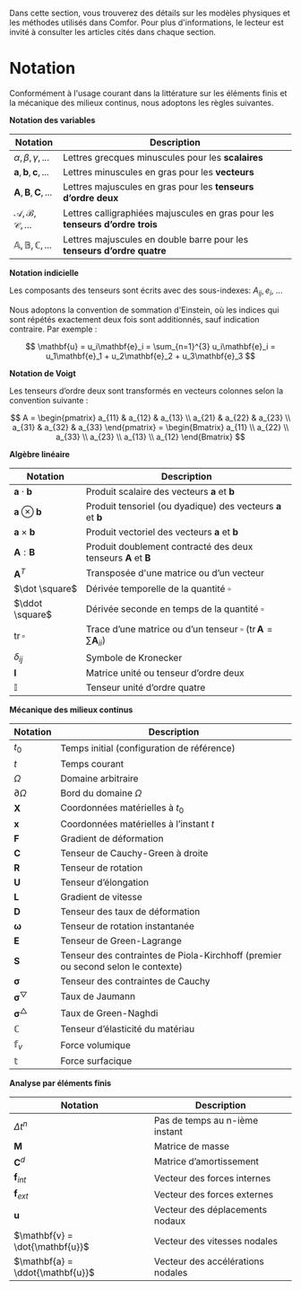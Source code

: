 Dans cette section, vous trouverez des détails sur les modèles physiques et les
méthodes utilisés dans Comfor. Pour plus d'informations, le lecteur est invité à
consulter les articles cités dans chaque section.

# Notation

Conformément à l'usage courant dans la littérature sur les éléments finis et la
mécanique des milieux continus, nous adoptons les règles suivantes.

**Notation des variables**

| Notation                                  | Description                                                                   |
| ----------------------------------------- | ----------------------------------------------------------------------------- |
| $\alpha,\beta,\gamma, ...$                | Lettres grecques minuscules pour les **scalaires**                            |
| $\mathbf{a},\mathbf{b},\mathbf{c},...$    | Lettres minuscules en gras pour les **vecteurs**                              |
| $\mathbf{A},\mathbf{B},\mathbf{C},...$    | Lettres majuscules en gras pour les **tenseurs d’ordre deux**                 |
| $\mathcal{A},\mathcal{B},\mathcal{C},...$ | Lettres calligraphiées majuscules en gras pour les **tenseurs d’ordre trois** |
| $\mathbb{A},\mathbb{B},\mathbb{C},...$    | Lettres majuscules en double barre pour les **tenseurs d’ordre quatre**       |

**Notation indicielle**

Les composants des tenseurs sont écrits avec des sous-indexes: $A_{ij}, e_i$, ...

Nous adoptons la convention de sommation d'Einstein, où les indices qui sont
répétés exactement deux fois sont additionnés, sauf indication contraire. Par
exemple :

$$
	\mathbf{u} = u_i\mathbf{e}_i  = \sum_{n=1}^{3} u_i\mathbf{e}_i = u_1\mathbf{e}_1 + u_2\mathbf{e}_2 + u_3\mathbf{e}_3
$$

**Notation de Voigt**

Les tenseurs d’ordre deux sont transformés en vecteurs colonnes selon la
convention suivante :

$$
    A =
    \begin{pmatrix}
    a_{11} & a_{12} & a_{13} \\
    a_{21} & a_{22} & a_{23} \\
    a_{31} & a_{32} & a_{33}
    \end{pmatrix}
    =
    \begin{Bmatrix}
    a_{11}  \\
    a_{22}  \\
    a_{33}  \\
    a_{23}  \\
    a_{13}  \\
    a_{12}
    \end{Bmatrix}
$$

**Algèbre linéaire**

| Notation                      | Description                                                                                      |
| ----------------------------- | ------------------------------------------------------------------------------------------------ |
| $\mathbf{a}\cdot\mathbf{b}$   | Produit scalaire des vecteurs $\mathbf{a}$ et $\mathbf{b}$                                       |
| $\mathbf{a}\otimes\mathbf{b}$ | Produit tensoriel (ou dyadique) des vecteurs $\mathbf{a}$ et $\mathbf{b}$                        |
| $\mathbf{a}\times\mathbf{b}$  | Produit vectoriel des vecteurs $\mathbf{a}$ et $\mathbf{b}$                                      |
| $\mathbf{A}:\mathbf{B}$       | Produit doublement contracté des deux tenseurs $\mathbf{A}$ et $\mathbf{B}$                      |
| $\mathbf{A}^{T}$              | Transposée d'une matrice ou d’un vecteur                                                         |
| $\dot \square$                | Dérivée temporelle de la quantité $\square$                                                      |
| $\ddot \square$               | Dérivée seconde en temps de la quantité $\square$                                                |
| $\mathsf{tr}\,\square$        | Trace d’une matrice ou d’un tenseur $\square$ ($\mathsf{tr}\,\mathbf{A} = \sum \mathbf{A}_{ii}$) |
| $\delta_{ij}$                 | Symbole de Kronecker                                                                             |
| $\mathbf{I}$                  | Matrice unité ou tenseur d’ordre deux                                                            |
| $\mathbb{I}$                  | Tenseur unité d’ordre quatre                                                                     |

**Mécanique des milieux continus**

| Notation                             | Description                                                                      |
| ------------------------------------ | -------------------------------------------------------------------------------- |
| $t_0$                                | Temps initial (configuration de référence)                                       |
| $t$                                  | Temps courant                                                                    |
| $\Omega$                             | Domaine arbitraire                                                               |
| $\partial\Omega$                     | Bord du domaine $\Omega$                                                         |
| $\mathbf{X}$                         | Coordonnées matérielles à $t_0$                                                  |
| $\mathbf{x}$                         | Coordonnées matérielles à l’instant $t$                                          |
| $\mathbf{F}$                         | Gradient de déformation                                                          |
| $\mathbf{C}$                         | Tenseur de Cauchy-Green à droite                                                 |
| $\mathbf{R}$                         | Tenseur de rotation                                                              |
| $\mathbf{U}$                         | Tenseur d’élongation                                                             |
| $\mathbf{L}$                         | Gradient de vitesse                                                              |
| $\mathbf{D}$                         | Tenseur des taux de déformation                                                  |
| $\mathbf{\omega}$                    | Tenseur de rotation instantanée                                                  |
| $\mathbf{E}$                         | Tenseur de Green-Lagrange                                                        |
| $\mathbf{S}$                         | Tenseur des contraintes de Piola-Kirchhoff (premier ou second selon le contexte) |
| $\mathbf{\sigma}$                    | Tenseur des contraintes de Cauchy                                                |
| $\mathbf{\sigma}^{\bigtriangledown}$ | Taux de Jaumann                                                                  |
| $\mathbf{\sigma}^{\bigtriangleup}$   | Taux de Green-Naghdi                                                             |
| $\mathbb{C}$                         | Tenseur d’élasticité du matériau                                                 |
| $\mathbb{f}_v$                       | Force volumique                                                                  |
| $\mathbb{t}$                         | Force surfacique                                                                 |

**Analyse par éléments finis**

| Notation                         | Description                       |
| -------------------------------- | --------------------------------- |
| $\Delta t^n$                     | Pas de temps au n-ième instant    |
| $\mathbf{M}$                     | Matrice de masse                  |
| $\mathbf{C}^{d}$                 | Matrice d’amortissement           |
| $\mathbf{f}_{int}$               | Vecteur des forces internes       |
| $\mathbf{f}_{ext}$               | Vecteur des forces externes       |
| $\mathbf{u}$                     | Vecteur des déplacements nodaux   |
| $\mathbf{v} = \dot{\mathbf{u}}$  | Vecteur des vitesses nodales      |
| $\mathbf{a} = \ddot{\mathbf{u}}$ | Vecteur des accélérations nodales |
